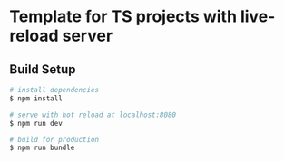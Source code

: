 # Template for TS projects with live-reload server

## Build Setup

```bash
# install dependencies
$ npm install

# serve with hot reload at localhost:8080
$ npm run dev

# build for production
$ npm run bundle
```
